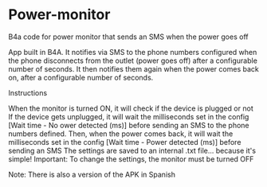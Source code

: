 # Power-monitor
B4a code for power monitor that sends an SMS when the power goes off

App built in B4A. It notifies via SMS to the phone numbers configured when the phone disconnects from the outlet (power goes off) after a configurable number of seconds.
It then notifies them again when the power comes back on, after a configurable number of seconds.

Instructions

When the monitor is turned ON, it will check if the device is plugged or not
If the device gets unplugged, it will wait the milliseconds set in the config [Wait time - No ower detected (ms)] before sending an SMS to the phone numbers defined.
Then, when the power comes back, it will wait the milliseconds set in the config [Wait time - Power detected (ms)] before sending an SMS
The settings are saved to an internal .txt file... because it's simple!
Important: To change the settings, the monitor must be turned OFF


Note: There is also a version of the APK in Spanish